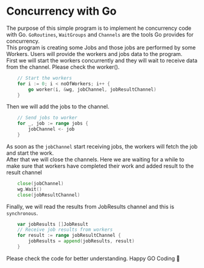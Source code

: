 # Concurrency with Go

The purpose of this simple program is to implement he concurrency code with Go. `GoRoutines`, `WaitGroups` and `Channels` are the tools Go provides for concurrency.   
This program is creating some Jobs and those jobs are performed by some Workers. Users will provide the workers and jobs data to the program.   
First we will start the workers concurrently and they will wait to receive data from the channel. Please check the worker().

``` go
	// Start the workers
	for i := 0; i < noOfWorkers; i++ {
		go worker(i, &wg, jobChannel, jobResultChannel)
	}
```

Then we will add the jobs to the channel. 

```go
	// Send jobs to worker
	for _, job := range jobs {
		jobChannel <- job
	}
```
As soon as the `jobChannel` start receiving jobs, the workers will fetch the job and start the work.   
After that we will close the channels. Here we are waiting for a while to make sure that workers have completed their work and added result to the result channel
```go 
	close(jobChannel)
	wg.Wait()
	close(jobResultChannel)
  ```
  
Finally, we will read the results from JobResults channel and this is `synchronous`.
```go
 	var jobResults []JobResult
	// Receive job results from workers
	for result := range jobResultChannel {
		jobResults = append(jobResults, result)
	}
```   

Please check the code for better understanding. Happy GO Coding :tulip: 
